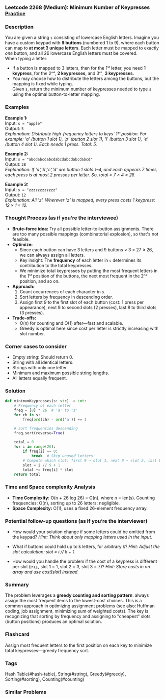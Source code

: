 ### Leetcode 2268 (Medium): Minimum Number of Keypresses [Practice](https://leetcode.com/problems/minimum-number-of-keypresses)

### Description  
You are given a string `s` consisting of lowercase English letters. Imagine you have a custom keypad with **9 buttons** (numbered 1 to 9), where each button can map to **at most 3 unique letters**. Each letter must be mapped to exactly *one* button, and all 26 lowercase English letters must be covered.  
When typing a letter:  
- If a button is mapped to 3 letters, then for the 1ˢᵗ letter, you need **1 keypress**, for the 2ⁿᵈ, **2 keypresses**, and 3ʳᵈ, **3 keypresses**.  
- You may choose how to distribute the letters among the buttons, but the mapping is fixed while typing.  
Given `s`, return the minimum number of keypresses needed to type `s` using the optimal button-to-letter mapping.

### Examples  

**Example 1:**  
Input: `s = "apple"`  
Output: `5`  
*Explanation: Distribute high-frequency letters to keys' 1ˢᵗ position. For example: 'a' (button 1 slot 1), 'p' (button 2 slot 1), 'l' (button 3 slot 1), 'e' (button 4 slot 1). Each needs 1 press. Total: 5.*

**Example 2:**  
Input: `s = "abcdabcdabcdabcdabcdabcdabcd"`  
Output: `28`  
*Explanation: If 'a','b','c','d' are button 1 slots 1–4, and each appears 7 times, each press is at most 2 presses per letter. So, total = 7 × 4 = 28.*

**Example 3:**  
Input: `s = "zzzzzzzzzzzz"`  
Output: `12`  
*Explanation: All 'z'. Wherever 'z' is mapped, every press costs 1 keypress: 12 × 1 = 12.*

### Thought Process (as if you’re the interviewee)  
- **Brute-force idea:** Try all possible letter-to-button assignments. There are too many possible mappings (combinatorial explosion), so that's not feasible.  
- **Optimize:**  
  - Since each button can have 3 letters and 9 buttons × 3 = 27 ≥ 26, we can always assign all letters.
  - Key insight: The **frequency** of each letter in `s` determines its contribution to the total keypresses.
  - We minimize total keypresses by putting the most frequent letters in the 1ˢᵗ position of the buttons, the next most frequent in the 2ⁿᵈ position, and so on.
- **Approach:**  
  1. Count occurrences of each character in `s`.
  2. Sort letters by frequency in descending order.
  3. Assign first 9 to the first slot of each button (cost: 1 press per appearance), next 9 to second slots (2 presses), last 8 to third slots (3 presses).
- **Trade-offs:**  
  - O(n) for counting and O(1) after—fast and scalable.
  - Greedy is optimal here since cost per letter is strictly increasing with slot number.

### Corner cases to consider  
- Empty string: Should return 0.
- String with all identical letters.
- Strings with only one letter.
- Minimum and maximum possible string lengths.
- All letters equally frequent.

### Solution

```python
def minimumKeypresses(s: str) -> int:
    # Frequency of each letter
    freq = [0] * 26  # 'a' to 'z'
    for ch in s:
        freq[ord(ch) - ord('a')] += 1

    # Sort frequencies descending
    freq.sort(reverse=True)
    
    total = 0
    for i in range(26):
        if freq[i] == 0:
            break  # Skip unused letters
        # Compute which slot: first 9 → slot 1, next 9 → slot 2, last 8 → slot 3
        slot = i // 9 + 1
        total += freq[i] * slot
    return total
```

### Time and Space complexity Analysis  

- **Time Complexity:** O(n + 26 log 26) = O(n), where n = len(s). Counting frequencies: O(n), sorting up to 26 letters: negligible.
- **Space Complexity:** O(1), uses a fixed 26-element frequency array.

### Potential follow-up questions (as if you’re the interviewer)  

- How would your solution change if some letters could be omitted from the keypad?
  *Hint: Think about only mapping letters used in the input.*

- What if buttons could hold up to k letters, for arbitrary k?
  *Hint: Adjust the slot calculation: slot = i // k + 1.*

- How would you handle the problem if the cost of a keypress is different per slot (e.g., slot 1 = 1, slot 2 = 3, slot 3 = 7)?
  *Hint: Store costs in an array and use cost[slot] instead.*

### Summary
The problem leverages a **greedy counting and sorting pattern**: always assign the most frequent items to the lowest-cost choices. This is a common approach in optimizing assignment problems (see also: Huffman coding, job assignment, minimizing sum of weighted costs). The key is recognizing that sorting by frequency and assigning to "cheapest" slots (button positions) produces an optimal solution.


### Flashcard
Assign most frequent letters to the first position on each key to minimize total keypresses—greedy frequency sort.

### Tags
Hash Table(#hash-table), String(#string), Greedy(#greedy), Sorting(#sorting), Counting(#counting)

### Similar Problems
